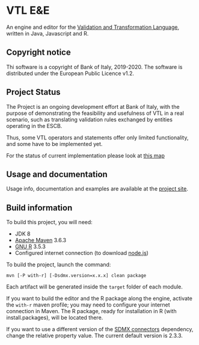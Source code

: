 # VTL E&E

An engine and editor for the 
[Validation and Transformation Language](https://sdmx.org/?page_id=5096), 
written in Java, Javascript and R.

## Copyright notice

Thi software is a copyright of Bank of Italy, 2019-2020.
The software is distributed under the European Public Licence v1.2.

## Project Status

The Project is an ongoing development effort at Bank of Italy, with the 
purpose of demonstrating the feasibility and usefulness of VTL in a real 
scenario, such as translating validation rules exchanged by entities 
operating in the ESCB.

Thus, some VTL operators and statements offer only limited functionality,
and some have to be implemented yet.

For the status of current implementation please look at 
[this map](https://vpinna80.github.io/VTL/VTL.png)

## Usage and documentation

Usage info, documentation and examples are available at the
[project site](http://vpinna80.github.io/VTL/).

## Build information

To build this project, you will need:

* JDK 8
* [Apache Maven](https://maven.apache.org/) 3.6.3
* [GNU R](https://www.r-project.org/) 3.5.3
* Configured internet connection (to download [node.js](https://nodejs.org/))

To build the project, launch the command:

    mvn [-P with-r] [-Dsdmx.version=x.x.x] clean package

Each artifact will be generated inside the `target` folder of each module.

If you want to build the editor and the R package along the engine, activate the 
`with-r` maven profile; you may need to configure your internet connection in 
Maven. The R package, ready for installation in R (with install.packages), will 
be located there.

If you want to use a different version of the 
[SDMX connectors](https://github.com/amattioc/SDMX.git) dependency, change 
the relative property value. The current default version is 2.3.3.
